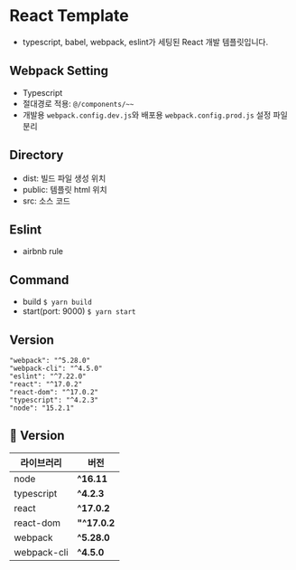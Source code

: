# React Template

- typescript, babel, webpack, eslint가 세팅된 React 개발 템플릿입니다.

## Webpack Setting

- Typescript
- 절대경로 적용: `@/components/~~`
- 개발용 `webpack.config.dev.js`와 배포용 `webpack.config.prod.js` 설정 파일 분리

## Directory

- dist: 빌드 파일 생성 위치
- public: 템플릿 html 위치
- src: 소스 코드

## Eslint

- airbnb rule

## Command

- build
  `$ yarn build`
- start(port: 9000)
  `$ yarn start`

## Version

```
"webpack": "^5.28.0"
"webpack-cli": "^4.5.0"
"eslint": "^7.22.0"
"react": "^17.0.2"
"react-dom": "^17.0.2"
"typescript": "^4.2.3"
"node": "15.2.1"
```

## 👀 Version

| 라이브러리                | 버전         |
| ------------------------ | ----------   |
| node                     | **^16.11**   |
| typescript               | **^4.2.3**   |
| react                    | **^17.0.2**  |
| react-dom                | **"^17.0.2** |
| webpack                  | **^5.28.0**  |
| webpack-cli              | **^4.5.0**   |

